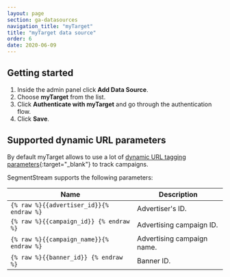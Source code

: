 ```yaml
---
layout: page
section: ga-datasources
navigation_title: "myTarget"
title: "myTarget data source"
order: 6
date: 2020-06-09
---
```


## Getting started

1. Inside the admin panel click **Add Data Source**.
2. Choose **myTarget** from the list.
3. Click **Authenticate with myTarget** and go through the authentication flow.
4. Click **Save**.

## Supported dynamic URL parameters

By default myTarget allows to use a lot of [dynamic URL tagging parameters](https://target.my.com/help/advertisers/utm/en#manually){:target="_blank"} to track campaigns.

SegmentStream supports the following parameters:

Name|Description
--- | ---
`{% raw %}{{advertiser_id}}{% endraw %}` | Advertiser's ID.
`{% raw %}{{campaign_id}} {% endraw %}` | Advertising campaign ID.
`{% raw %}{{campaign_name}}{% endraw %}` | Advertising campaign name.
`{% raw %}{{banner_id}} {% endraw %}` | Banner ID.
